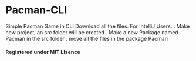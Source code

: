 # Pacman-CLI
Simple Pacman Game in CLI
Download all the files.
For IntelliJ Users:
. Make new project, an src folder will be created 
. Make a new Package named Pacman in the src folder
. move all the files in the package Pacman
<h4>Registered under MIT LIsence</h4>
